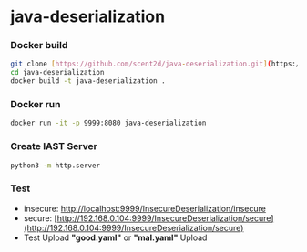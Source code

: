 # java-deserialization

### Docker build

```bash
git clone [https://github.com/scent2d/java-deserialization.git](https://github.com/scent2d/java-deserialization.git)
cd java-deserialization
docker build -t java-deserialization .
```

### Docker run

```bash
docker run -it -p 9999:8080 java-deserialization
```

### Create IAST Server

```bash
python3 -m http.server
```

### Test

- insecure: [http://localhost:9999/InsecureDeserialization/insecure](http://localhost:9999/InsecureDeserialization/insecure)
- secure: [http://192.168.0.104:9999/InsecureDeserialization/secure](http://192.168.0.104:9999/InsecureDeserialization/secure)
- Test Upload **"good.yaml"** or **"mal.yaml"** Upload
